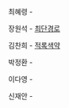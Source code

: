 최혜령 - 

장원석 - [최단경로](https://www.acmicpc.net/problem/1753)

김찬희 - [적록색약](https://www.acmicpc.net/problem/10026)

박정환 - 

이다영 - 

신재안 - 
